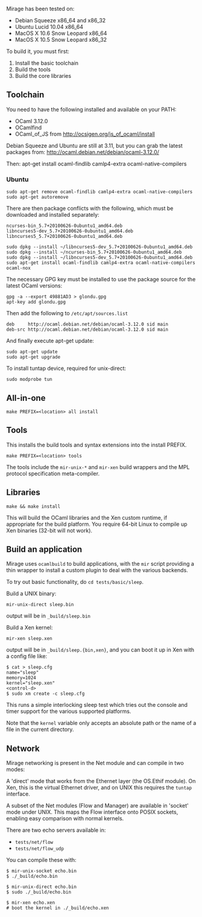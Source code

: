 
Mirage has been tested on:

* Debian Squeeze x86_64 and x86_32
* Ubuntu Lucid 10.04 x86_64
* MacOS X 10.6 Snow Leopard x86_64
* MacOS X 10.5 Snow Leopard x86_32

To build it, you must first:

1. Install the basic toolchain
2. Build the tools
3. Build the core libraries

Toolchain
---------

You need to have the following installed and available on your PATH:

* OCaml 3.12.0
* OCamlfind
* OCaml_of_JS from http://ocsigen.org/js_of_ocaml/install

Debian Squeeze and Ubuntu are still at 3.11, but you can grab the latest
packages from: http://ocaml.debian.net/debian/ocaml-3.12.0/

Then: apt-get install ocaml-findlib camlp4-extra ocaml-native-compilers

### Ubuntu

    sudo apt-get remove ocaml-findlib camlp4-extra ocaml-native-compilers
    sudo apt-get autoremove

There are then package conflicts with the following, which must be
downloaded and installed separately:

    ncurses-bin_5.7+20100626-0ubuntu1_amd64.deb
    libncurses5-dev_5.7+20100626-0ubuntu1_amd64.deb
    libncurses5_5.7+20100626-0ubuntu1_amd64.deb

    sudo dpkg --install ~/libncurses5-dev_5.7+20100626-0ubuntu1_amd64.deb 
    sudo dpkg --install ~/ncurses-bin_5.7+20100626-0ubuntu1_amd64.deb 
    sudo dpkg --install ~/libncurses5-dev_5.7+20100626-0ubuntu1_amd64.deb 
    sudo apt-get install ocaml-findlib camlp4-extra ocaml-native-compilers ocaml-nox 

The necessary GPG key must be installed to use the package source for
the latest OCaml versions:

    gpg -a --export 49881AD3 > glondu.gpg
    apt-key add glondu.gpg

Then add the following to `/etc/apt/sources.list`

    deb     http://ocaml.debian.net/debian/ocaml-3.12.0 sid main
    deb-src http://ocaml.debian.net/debian/ocaml-3.12.0 sid main

And finally execute apt-get update:

    sudo apt-get update
    sudo apt-get upgrade

To install tuntap device, required for unix-direct:

    sudo modprobe tun
    

All-in-one
----------

    make PREFIX=<location> all install


Tools
-----

This installs the build tools and syntax extensions into the install PREFIX.

    make PREFIX=<location> tools

The tools include the `mir-unix-*` and `mir-xen` build wrappers and the
MPL protocol specification meta-compiler.

Libraries
---------

    make && make install

This will build the OCaml libraries and the Xen custom runtime, if
appropriate for the build platform.  You require 64-bit Linux to
compile up Xen binaries (32-bit will not work).

Build an application
--------------------

Mirage uses `ocamlbuild` to build applications, with the `mir`
script providing a thin wrapper to install a custom plugin to deal
with the various backends.

To try out basic functionality, do `cd tests/basic/sleep`.

Build a UNIX binary:

    mir-unix-direct sleep.bin

output will be in `_build/sleep.bin`

Build a Xen kernel:

    mir-xen sleep.xen

output will be in `_build/sleep.{bin,xen}`, and you can boot it up
in Xen with a config file like:

    $ cat > sleep.cfg
    name="sleep"
    memory=1024
    kernel="sleep.xen"
    <control-d>
    $ sudo xm create -c sleep.cfg

This runs a simple interlocking sleep test which tries out the
console and timer support for the various supported platforms.

Note that the `kernel` variable only accepts an absolute path or the
name of a file in the current directory.


Network
-------

Mirage networking is present in the Net module and can compile in two modes: 

A 'direct' mode that works from the Ethernet layer (the OS.Ethif
module). On Xen, this is the virtual Ethernet driver, and on UNIX
this requires the `tuntap` interface.

A subset of the Net modules (Flow and Manager) are available in
'socket' mode under UNIX. This maps the Flow interface onto POSIX
sockets, enabling easy comparison with normal kernels.

There are two echo servers available in:

* `tests/net/flow` 
* `tests/net/flow_udp`

You can compile these with:

    $ mir-unix-socket echo.bin
    $ ./_build/echo.bin

    $ mir-unix-direct echo.bin
    $ sudo ./_build/echo.bin

    $ mir-xen echo.xen
    # boot the kernel in ./_build/echo.xen
